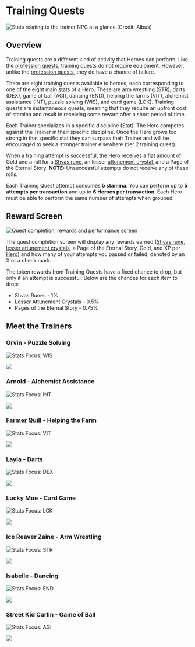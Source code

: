# Training Quests

![Stats relating to the trainer NPC at a glance (Credit: Albus)](<../../.gitbook/assets/Training Quests Banner (1).PNG>)

## Overview <a href="#overview" id="overview"></a>

Training quests are a different kind of activity that Heroes can perform. Like the [profession quests](professions/), training quests do not require equipment. However, unlike the [profession quests](professions/), they do have a chance of failure.

There are eight training quests available to heroes, each corresponding to one of the eight main stats of a Hero. These are arm wrestling (STR), darts (DEX), game of ball (AGI), dancing (END), helping the farms (VIT), alchemist assistance (INT), puzzle solving (WIS), and card game (LCK). Training quests are instantaneous quests, meaning that they require an upfront cost of stamina and result in receiving some reward after a short period of time.

Each Trainer specializes in a specific discipline (Stat). The Hero competes against the Trainer in their specific discipline. Once the Hero grows too strong in that specific stat they can surpass their Trainer and will be encouraged to seek a stronger trainer elsewhere (tier 2 training quest).

When a training attempt is successful, the Hero receives a flat amount of Gold and a roll for a [Shvās rune](../heroes/leveling.md), an lesser [attunement crystal](../items/attunement-crystals/), and a Page of the Eternal Story. **NOTE:** Unsuccessful attempts do not receive any of these rolls.

Each Training Quest attempt consumes **5 stamina**. You can perform up to **5 attempts per transaction** and up to **6 Heroes per transaction**. Each Hero must be able to perform the same number of attempts when grouped.

## Reward Screen

![Quest completion, rewards and performance screen](<../../.gitbook/assets/training quest completion screen reward.PNG>)

The quest completion screen will display any rewards earned ([Shvās rune](../heroes/leveling.md), [lesser attunement crystals](../items/attunement-crystals/), a Page of the Eternal Story, Gold, and XP per [Hero](../heroes/)) and how many of your attempts you passed or failed, denoted by an X or a check mark.

The token rewards from Training Quests have a fixed chance to drop, but only if an attempt is successful. Below are the chances for each item to drop:

* Shvas Runes - 1%
* Lesser Attunement Crystals - 0.5%
* Pages of the Eternal Story - 0.75%

## Meet the Trainers

### Orvin - Puzzle Solving

![Stats Focus: WIS](<../../.gitbook/assets/Orvin 1 (1).PNG>)

![](<../../.gitbook/assets/Orvin 2.PNG>)

### Arnold - Alchemist Assistance

![Stats Focus: INT](<../../.gitbook/assets/Arnold 1.PNG>)

![](<../../.gitbook/assets/Arnold 2.PNG>)

### Farmer Quill - Helping the Farm

![Stats Focus: VIT](<../../.gitbook/assets/Quill 1.PNG>)

![](<../../.gitbook/assets/quill 2.PNG>)

### Layla - Darts

![Stats Focus: DEX](<../../.gitbook/assets/Layla 1.PNG>)

![](<../../.gitbook/assets/Layla 2.PNG>)

### Lucky Moe - Card Game

![Stats Focus: LCK](<../../.gitbook/assets/Moe 1.PNG>)

![](<../../.gitbook/assets/Moe 2.PNG>)

### Ice Reaver Zaine - Arm Wrestling

![Stats Focus: STR](<../../.gitbook/assets/Zaine 1.PNG>)

![](<../../.gitbook/assets/Zaine 2.PNG>)

### Isabelle - Dancing

![Stats Focus: END](<../../.gitbook/assets/Isabelle 1.PNG>)

![](<../../.gitbook/assets/Isabelle 2.PNG>)

### Street Kid Carlin - Game of Ball

![Stats Focus: AGI](<../../.gitbook/assets/Street Kid Carlin 1 (1).PNG>)

![](<../../.gitbook/assets/Street Kid Carlin 2.PNG>)
